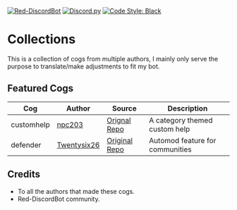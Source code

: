 [![Red-DiscordBot](https://img.shields.io/badge/Red--DiscordBot-V3-red.svg)](https://github.com/Cog-Creators/Red-DiscordBot)
[![Discord.py](https://img.shields.io/badge/discord-py-blue.svg)](https://github.com/Rapptz/discord.py)
[![Code Style: Black](https://img.shields.io/badge/code%20style-black-000000.svg)](https://github.com/ambv/black)

# Collections
This is a collection of cogs from multiple authors, I mainly only serve the purpose to translate/make adjustments to fit my bot.

## Featured Cogs
| Cog        | Author                                        | Source                                                   | Description |
| ---------- | --------------------------------------------- | -------------------------------------------------------- | ----------- |
| customhelp | [npc203](https://github.com/npc203)           | [Orignal Repo](https://github.com/npc203/npc-cogs)       | A category themed custom help |
| defender   | [Twentysix26](https://github.com/Twentysix26) | [Original Repo](https://github.com/Twentysix26/x26-Cogs) | Automod feature for communities |

## Credits
- To all the authors that made these cogs.
- Red-DiscordBot community.

